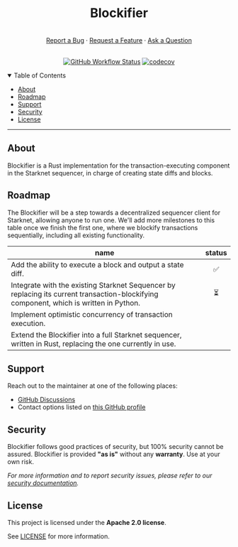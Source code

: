 <div align="center">
  <h1>Blockifier</h1>
  <br />
  <a href="https://github.com/starkware-libs/blockifier/issues/new?assignees=&labels=bug&template=01_BUG_REPORT.md&title=bug%3A+">Report a Bug</a>
  ·
  <a href="https://github.com/starkware-libs/blockifier/issues/new?assignees=&labels=enhancement&template=02_FEATURE_REQUEST.md&title=feat%3A+">Request a Feature</a>
  ·
  <a href="https://github.com/starkware-libs/blockifier/discussions/new?category=q-a">Ask a Question</a>
</div>

<div align="center">
<br />

[![GitHub Workflow Status](https://github.com/starkware-libs/blockifier/actions/workflows/post-merge.yml/badge.svg)](https://github.com/starkware-libs/blockifier/actions/workflows/post-merge.yml)
[![codecov](https://codecov.io/gh/starkware-libs/blockifier/branch/main/graph/badge.svg?token=Z5MXY45MR5)](https://codecov.io/gh/starkware-libs/blockifier)

</div>

<details open="open">
<summary>Table of Contents</summary>

- [About](#about)
- [Roadmap](#roadmap)
- [Support](#support)
- [Security](#security)
- [License](#license)

</details>

---

## About

Blockifier is a Rust implementation for the transaction-executing component in the Starknet sequencer, in charge of creating state diffs and blocks.

## Roadmap

The Blockifier will be a step towards a decentralized sequencer client for Starknet, allowing anyone to run one.
We'll add more milestones to this table once we finish the first one, where we blockify transactions sequentially, including all existing functionality.

| name                                                                                                                                   | status |
| -------------------------------------------------------------------------------------------------------------------------------------- | :----: |
| Add the ability to execute a block and output a state diff.                                                                            |   ✅   |
| Integrate with the existing Starknet Sequencer by replacing its current transaction-blockifying component, which is written in Python. |   ⏳   |
| Implement optimistic concurrency of transaction execution.                                                                             |        |
| Extend the Blockifier into a full Starknet sequencer, written in Rust, replacing the one currently in use.                             |        |

## Support

Reach out to the maintainer at one of the following places:

- [GitHub Discussions](https://github.com/starkware-libs/blockifier/discussions)
- Contact options listed on [this GitHub profile](https://github.com/starkware-libs)

## Security

Blockifier follows good practices of security, but 100% security cannot be assured.
Blockifier is provided **"as is"** without any **warranty**. Use at your own risk.

_For more information and to report security issues, please refer to our [security documentation](docs/SECURITY.md)._

## License

This project is licensed under the **Apache 2.0 license**.

See [LICENSE](LICENSE) for more information.
